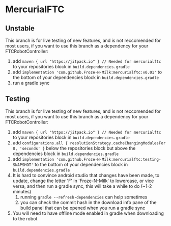 # MercurialFTC

## Unstable

This branch is for live testing of new features, and is not reccomended for most users, if you want to use this branch
as a dependency for your FTCRobotController:

1. add `maven { url "https://jitpack.io" } // Needed for mercurialftc` to your repositories block in
   `build.dependencies.gradle`
2. add `implementation 'com.github.Froze-N-Milk:mercurialftc:v0.01'` to the bottom of your
   dependencies block
   in
   `build.dependencies.gradle`
3. run a gradle sync

## Testing

This branch is for live testing of new features, and is not reccomended for most users, if you want to use this branch
as a dependency for your FTCRobotController:

1. add `maven { url "https://jitpack.io" } // Needed for mercurialftc` to your repositories block in
   `build.dependencies.gradle`
2. add `configurations.all {
   resolutionStrategy.cacheChangingModulesFor 0, 'seconds'
   }` below the repositories block but above the dependencies block in `build.dependencies.gradle`
3. add `implementation 'com.github.Froze-N-Milk:mercurialftc:testing-SNAPSHOT'` to the bottom of your dependencies block
   in
   `build.dependencies.gradle`
4. It is hard to convince android studio that changes have been made, to update, change the letter 'F' in 'Froze-N-Milk'
   to lowercase, or vice versa, and then run a gradle sync, this will take a while to do (~1-2 minutes)
    1. running `gradle --refresh-dependencies` can help sometimes
    2. you can check the commit hash in the download info pane of the build panel that can be opened when you run a
       gradle sync
5. You will need to have offline mode enabled in gradle when downloading to the robot


